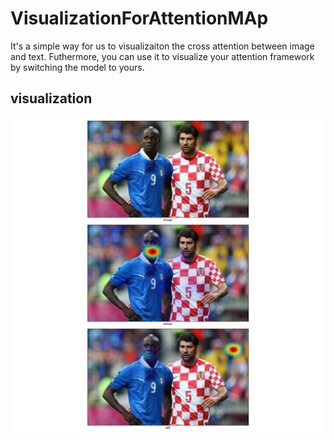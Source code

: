 # VisualizationForAttentionMAp
It's a simple way for us to visualizaiton the cross attention between image and text. Futhermore, you can use it to visualize your attention framework by switching the model to yours.

## visualization
<p >
  <img src="./example/batch1_65.png" alt="流程图" width="1000" />
</p>
